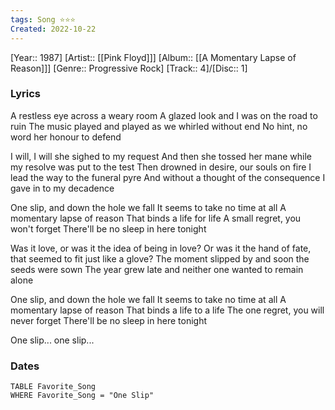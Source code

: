```yaml
---
tags: Song ⭐⭐⭐️
Created: 2022-10-22
---
```

[Year:: 1987]
[Artist:: [[Pink Floyd]]]
[Album:: [[A Momentary Lapse of Reason]]]
[Genre:: Progressive Rock]
[Track:: 4]/[Disc:: 1]
### Lyrics
A restless eye across a weary room
A glazed look and I was on the road to ruin
The music played and played as we whirled without end
No hint, no word her honour to defend

I will, I will she sighed to my request
And then she tossed her mane while my resolve was put to the test
Then drowned in desire, our souls on fire
I lead the way to the funeral pyre
And without a thought of the consequence
I gave in to my decadence

One slip, and down the hole we fall
It seems to take no time at all
A momentary lapse of reason
That binds a life for life
A small regret, you won't forget
There'll be no sleep in here tonight

Was it love, or was it the idea of being in love?
Or was it the hand of fate, that seemed to fit just like a glove?
The moment slipped by and soon the seeds were sown
The year grew late and neither one wanted to remain alone

One slip, and down the hole we fall
It seems to take no time at all
A momentary lapse of reason
That binds a life to a life
The one regret, you will never forget
There'll be no sleep in here tonight

One slip... one slip...
### Dates
```dataview
TABLE Favorite_Song
WHERE Favorite_Song = "One Slip"

```
